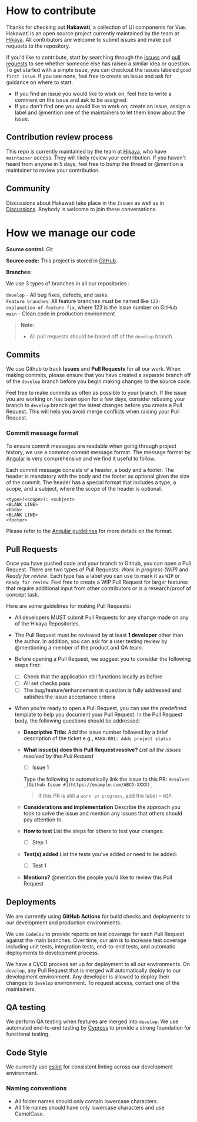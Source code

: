 # How to contribute
 
Thanks for checking out **Hakawati**, a collection of UI components for Vue. Hakawati is an open source project currently maintained by the team at [Hikaya](https://hikaya.io/team). All contributors are welcome to submit issues and make pull requests to the repository.
 
If you'd like to contribute, start by searching through the [issues](https://github.com/hikaya-io/hakawati/issues) and [pull requests](https://github.com/hikaya-io/hakawati/pulls) to see whether someone else has raised a similar idea or question. To get started with a simple issue, you can checkout the issues labeled `good first issue`. If you see none, feel free to create an issue and ask for guidance on where to start.

- If you find an issue you would like to work on, feel free to write a comment on the issue and ask to be assigned.
- If you don't find one you would like to work on, create an issue, assign a label and @mention one of the maintainers to let them know about the issue.

## Contribution review process
 
This repo is currently maintained by the team at [Hikaya](https://hikaya.io/team/), who have `maintainer` access. They will likely review your contribution. If you haven't heard from anyone in 5 days, feel free to bump the thread or @mention a maintainer to review your contribution.

## Community
 
Discussions about Hakawati take place in the `Issues` as well as in [Discussions](https://github.com/hikaya-io/hakawati/discussions). Anybody is welcome to join these conversations.

# How we manage our code

**Source control:** Git

**Source code:** This project is stored in [GitHub](https://github.com/hikaya-io/hakawati).

**Branches:**

We use 3 types of branches in all our repositories :

`develop` - All bug fixes, defects, and tasks.<br>
`Feature branches`: All feature branches must be named like `123-explanation-of-feature-fix`, where 123 is the issue number on GitHub.<br>
`main` - Clean code in production environment<br>

> **Note:**
> * All pull requests should be based off of the `develop` branch.

## Commits

We use Github to track **Issues** and **Pull Requests** for all our work. When making commits, please ensure that you have created a separate branch off of the `develop` branch before you begin making changes to the source code.

Feel free to make commits as often as possible to your branch. If the issue you are working on has been open for a few days, consider rebasing your branch to `develop` branch get the latest changes before you create a Pull Request. This will help you avoid merge conflicts when raising your Pull Request.

### Commit message format

To ensure commit messages are readable when going through project history, we use a common commit message format. The message format by [Angular](https://github.com/angular/angular.js/blob/master/DEVELOPERS.md#-git-commit-guidelines) is very comprehensive and we find it useful to follow.

Each commit message consists of a header, a body and a footer. The header is mandatory with the body and the footer as optional given the size of the commit. The header has a special format that includes a type, a scope, and a subject, where the scope of the header is optional.

```
<type>(<scope>): <subject>
<BLANK LINE>
<body>
<BLANK LINE>
<footer>
```

Please refer to the [Angular guidelines](https://github.com/angular/angular.js/blob/master/DEVELOPERS.md#-git-commit-guidelines) for more details on the format.

## Pull Requests

Once you have pushed code and your branch to Github, you can open a Pull Request. There are two types of Pull Requests: *Work in progress (WIP)* and *Ready for review*. Each type has a label you can use to mark it as `WIP` or `Ready for review`. Feel free to create a WIP Pull Request for larger features that require additional input from other contributors or is a research/proof of concept task.

Here are some guidelines for making Pull Requests:
- All developers MUST submit Pull Requests for any change made on any of the Hikaya Repositories.
- The Pull Request must be reviewed by at least **1 developer** other than the author. In addition, you can ask for a user testing review by @mentioning a member of the product and QA team.
- Before opening a Pull Request, we suggest you to consider the following steps first:
  - [ ] Check that the application still functions locally as before
  - [ ] All set checks pass
  - [ ] The bug/feature/enhancement in question is fully addressed and satisfies the issue acceptance criteria
- When you're ready to open a Pull Request, you can use the predefined template to help you document your Pull Request. In the Pull Request body, the following questions should be addressed:

    - **Descriptive Title:** Add the issue number followed by a brief description of the ticket e.g., `HAKA-001: Adds project status`
    - **What issue(s) does this Pull Request resolve?** *List all the issues resolved by this Pull Request*
      - [ ] Issue 1
      
      Type the following to automatically link the issue to this PR: `Resolves _[Github Issue #](https://example.com/ABCD-XXXX)_`
      
      > If this PR is still a `work in progress`, add the label = `WIP`.
    - **Considerations and implementation** Describe the approach you took to solve the issue and mention any issues that others should pay attention to.
    - **How to test** List the steps for others to test your changes.
      - [ ] Step 1
    - **Test(s) added** List the tests you've added or need to be added:
      - [ ] Test 1
    - **Mentions?** @mention the people you'd like to review this Pull Request

## Deployments

We are currently using **GitHub Actions** for build checks and deployments to our development and production environments.

We use `CodeCov` to provide reports on test coverage for each Pull Request against the main branches. Over time, our aim is to increase test coverage including unit tests, integration tests, end-to-end tests, and automatic deployments to development process.

We have a CI/CD process set up for deployment to all our environments. On `develop`, any Pull Request that is merged will automatically deploy to our development environment. Any developer is allowed to deploy their changes to `develop` environment. To request access, contact one of the maintainers.

## QA testing

We perform QA testing when features are merged into `develop`. We use automated end-to-end testing by [Cypress](https://www.cypress.io/) to provide a strong foundation for functional testing.

## Code Style

We currently use [eslint](https://github.com/eslint/eslint) for consistent linting across our development environment.

### Naming conventions

- All folder names should only contain lowercase characters.
- All file names should have only lowercase characters and use CamelCase.
